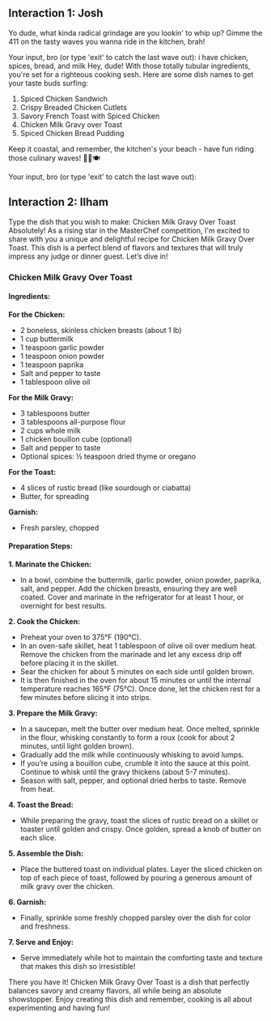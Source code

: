 ## Interaction 1: Josh

Yo dude, what kinda radical grindage are you lookin' to whip up? Gimme the 411 on the tasty waves you wanna ride in the kitchen, brah!

Your input, bro (or type 'exit' to catch the last wave out): i have chicken, spices, bread, and milk
Hey, dude! With those totally tubular ingredients, you're set for a righteous cooking sesh. Here are some dish names to get your taste buds surfing:

1. Spiced Chicken Sandwich
2. Crispy Breaded Chicken Cutlets
3. Savory French Toast with Spiced Chicken
4. Chicken Milk Gravy over Toast
5. Spiced Chicken Bread Pudding

Keep it coastal, and remember, the kitchen's your beach - have fun riding those culinary waves! 🏄‍♂️🍽


Your input, bro (or type 'exit' to catch the last wave out): 

## Interaction 2: Ilham

Type the dish that you wish to make:
Chicken Milk Gravy Over Toast
Absolutely! As a rising star in the MasterChef competition, I'm excited to share with you a unique and delightful recipe for Chicken Milk Gravy Over Toast. This dish is a perfect blend of flavors and textures that will truly impress any judge or dinner guest. Let’s dive in!

### Chicken Milk Gravy Over Toast

#### Ingredients:

**For the Chicken:**
- 2 boneless, skinless chicken breasts (about 1 lb)
- 1 cup buttermilk
- 1 teaspoon garlic powder
- 1 teaspoon onion powder
- 1 teaspoon paprika
- Salt and pepper to taste
- 1 tablespoon olive oil

**For the Milk Gravy:**
- 3 tablespoons butter
- 3 tablespoons all-purpose flour
- 2 cups whole milk
- 1 chicken bouillon cube (optional)
- Salt and pepper to taste
- Optional spices: ½ teaspoon dried thyme or oregano

**For the Toast:**
- 4 slices of rustic bread (like sourdough or ciabatta)
- Butter, for spreading

**Garnish:**
- Fresh parsley, chopped

#### Preparation Steps:

**1. Marinate the Chicken:**
   - In a bowl, combine the buttermilk, garlic powder, onion powder, paprika, salt, and pepper. Add the chicken breasts, ensuring they are well coated. Cover and marinate in the refrigerator for at least 1 hour, or overnight for best results.

**2. Cook the Chicken:**
   - Preheat your oven to 375°F (190°C). 
   - In an oven-safe skillet, heat 1 tablespoon of olive oil over medium heat. Remove the chicken from the marinade and let any excess drip off before placing it in the skillet. 
   - Sear the chicken for about 5 minutes on each side until golden brown.
   - It is then finished in the oven for about 15 minutes or until the internal temperature reaches 165°F (75°C). Once done, let the chicken rest for a few minutes before slicing it into strips.

**3. Prepare the Milk Gravy:**
   - In a saucepan, melt the butter over medium heat. Once melted, sprinkle in the flour, whisking constantly to form a roux (cook for about 2 minutes, until light golden brown).
   - Gradually add the milk while continuously whisking to avoid lumps. 
   - If you’re using a bouillon cube, crumble it into the sauce at this point. Continue to whisk until the gravy thickens (about 5-7 minutes). 
   - Season with salt, pepper, and optional dried herbs to taste. Remove from heat.

**4. Toast the Bread:**
   - While preparing the gravy, toast the slices of rustic bread on a skillet or toaster until golden and crispy. Once golden, spread a knob of butter on each slice.

**5. Assemble the Dish:**
   - Place the buttered toast on individual plates. Layer the sliced chicken on top of each piece of toast, followed by pouring a generous amount of milk gravy over the chicken.

**6. Garnish:**
   - Finally, sprinkle some freshly chopped parsley over the dish for color and freshness.

**7. Serve and Enjoy:**
   - Serve immediately while hot to maintain the comforting taste and texture that makes this dish so irresistible!

There you have it! Chicken Milk Gravy Over Toast is a dish that perfectly balances savory and creamy flavors, all while being an absolute showstopper. Enjoy creating this dish and remember, cooking is all about experimenting and having fun!